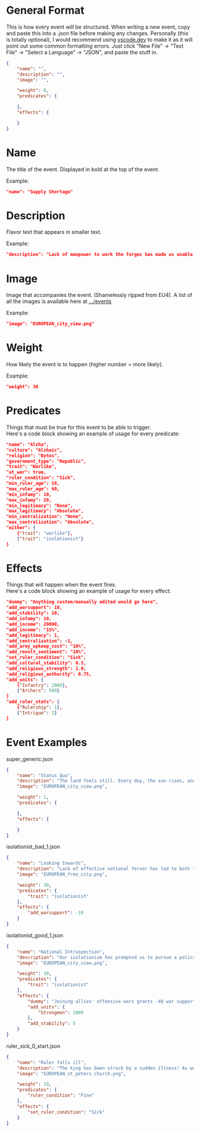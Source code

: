 <h1>General Format</h1>

<p>This is how every event will be structured. When writing a new event, copy and paste this into a .json file before making any changes. Personally (this is totally optional), I would recommend using <a href="https://vscode.dev">vscode.dev</a> to make it as it will point out some common formatting errors. Just click "New File" -> "Text File" -> "Select a Language" -> "JSON", and paste the stuff in. </p>

```json
{
    "name": "",
    "description": "",
    "image": "",

    "weight": 0,
    "predicates": {

    },
    "effects": {

    }
}
```

<h1>Name</h1>
<p>The title of the event. Displayed in bold at the top of the event.</p>

Example:
```json
"name": "Supply Shortage"
```

<h1>Description</h1>
<p>Flavor text that appears in smaller text.</p>

Example:
```json
"description": "Lack of manpower to work the forges has made us unable to create enough supplies to fully equip our armies!"
```

<h1>Image</h1>
<p>Image that accompanies the event. (Shamelessly ripped from EU4). A list of all the images is available here at <a href="/events">.../events</a></p>

Example:
```json
"image": "EUROPEAN_city_view.png"
```

<h1>Weight</h1>
<p>How likely the event is to happen (higher number = more likely).</p>

Example:
```json
"weight": 30
```

<h1>Predicates</h1>
<p>Things that must be true for this event to be able to trigger.<br>Here's a code block showing an example of usage for every predicate:</p>

```json
"name": "Alzha",
"culture": "Alzhaic",
"religion": "Bytos",
"government_type": "Republic",
"trait": "Warlike",
"at_war": true,
"ruler_condition": "Sick",
"min_ruler_age": 18,
"max_ruler_age": 60,
"min_infamy": 10,
"max_infamy": 20,
"min_legitimacy": "None",
"max_legitimacy": "Absolute",
"min_centralization": "None",
"max_centralization": "Absolute",
"either": {
    {"trait": "warlike"},
    {"trait": "isolationist"}
}
```

<h1>Effects</h1>
<p>Things that will happen when the event fires. <br>Here's a code block showing an example of usage for every effect:</p>

```json
"dummy": "Anything custom/manually edited would go here",
"add_warsupport": 10,
"add_stability": 10,
"add_infamy": 10,
"add_income": 20000,
"add_income": "15%",
"add_legitimacy": 1,
"add_centralization": -1,
"add_army_upkeep_cost": "10%",
"add_revolt_sentiment": "10%",
"set_ruler_condition": "Sick",
"add_cultural_stability": 0.5,
"add_religious_strength": 1.0,
"add_religious_authority": 0.75,
"add_units": {
    {"Infantry": 2000},
    {"Archers": 500}
}
"add_ruler_stats": {
    {"Rulership": 1},
    {"Intrigue": 2}
}
```

<h1>Event Examples</h1>

super_generic.json
```json
{
    "name": "Status Quo",
    "description": "The land feels still. Every day, the sun rises, and every night, the sun sets. Life is quiet, but isn't that how we always wanted it? There's no better time than now to go outside and smell the roses...",
    "image": "EUROPEAN_city_view.png",

    "weight": 1,
    "predicates": {

    },
    "effects": {

    }
}
```

isolationist_bad_1.json
```json
{
    "name": "Looking Inwards",
    "description": "Lack of effective national fervor has led to both the nobility and general populace becoming completely disinterested in international affairs.",
    "image": "EUROPEAN_free_city.png",

    "weight": 30,
    "predicates": {
        "trait": "isolationist"
    },
    "effects": {
        "add_warsupport": -10
    }
}
```

isolationist_good_1.json
```json
{
    "name": "National Introspection",
    "description": "Our isolationism has prompted us to pursue a policy of decreasing our foreign involvements and focusing our efforts on national defence and bettering the conditions of our people.",
    "image": "EUROPEAN_city_view.png",

    "weight": 30,
    "predicates": {
        "trait": "isolationist"
    },
    "effects": {
        "dummy": "Joining allies' offensive wars grants -40 war support for this session",
        "add_units": {
            "Strongmen": 1000
        },
        "add_stability": 5
    }
}
```

ruler_sick_0_start.json
```json
{
    "name": "Ruler falls ill",
    "description": "The king has been struck by a sudden illness! As would be expected, he has been removed from public view and the finest medical practitioners in the realm have been summoned to help treat him. All that is left to do is wait and hope for the best.",
    "image": "EUROPEAN_st_peters_church.png",

    "weight": 10,
    "predicates": {
        "ruler_condition": "Fine"
    },
    "effects": {
        "set_ruler_condition": "Sick"
    }
}
```
